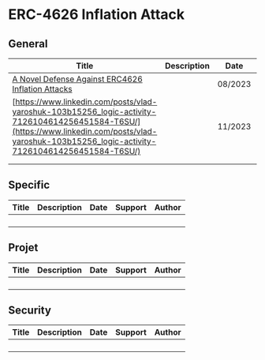 # ERC-4626 Inflation Attack



## General

| Title                                                        | Description | Date    | Support | Author        |
| ------------------------------------------------------------ | ----------- | ------- | ------- | ------------- |
| [A Novel Defense Against ERC4626 Inflation Attacks](https://blog.openzeppelin.com/a-novel-defense-against-erc4626-inflation-attacks) |             | 08/2023 | Article | Openzeppelin  |
| [https://www.linkedin.com/posts/vlad-yaroshuk-103b15256_logic-activity-7126104614256451584-T6SU/](https://www.linkedin.com/posts/vlad-yaroshuk-103b15256_logic-activity-7126104614256451584-T6SU/) |             | 11/2023 | Article | Vlad Yaroshuk |
|                                                              |             |         |         |               |
|                                                              |             |         |         |               |



## Specific

| Title | Description | Date | Support | Author |
| ----- | ----------- | ---- | ------- | ------ |
|       |             |      |         |        |
|       |             |      |         |        |
|       |             |      |         |        |
|       |             |      |         |        |



## Projet

| Title | Description | Date | Support | Author |
| ----- | ----------- | ---- | ------- | ------ |
|       |             |      |         |        |
|       |             |      |         |        |
|       |             |      |         |        |
|       |             |      |         |        |



## Security

| Title | Description | Date | Support | Author |
| ----- | ----------- | ---- | ------- | ------ |
|       |             |      |         |        |
|       |             |      |         |        |
|       |             |      |         |        |
|       |             |      |         |        |

